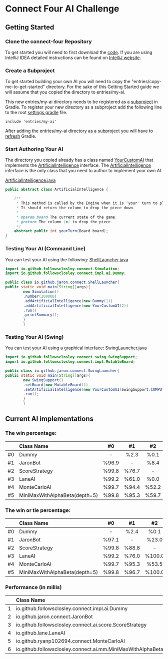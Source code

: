 # Connect Four AI Challenge

## Getting Started

### Clone the connect-four Repository

To get started you will need to first download the [code](https://github.com/followsclosely/connect-four). If you are
using IntelliJ IDEA detailed instructions can be found on
[IntelliJ website](https://www.jetbrains.com/help/idea/manage-projects-hosted-on-github.html).

### Create a Subproject

To get started building your own AI you will need to copy the "entries/copy-me-to-get-started" directory. For the sake
of this Getting Started guide we will assume that you copied the directory to entries/my-ai.

This new entries/my-ai directory needs to be registered as a
[subproject](https://docs.gradle.org/current/userguide/multi_project_builds.html)
in Gradle. To register your new directory as a subproject add the following line to the root
[settings.gradle](https://github.com/followsclosely/connect-four/blob/master/settings.gradle) file.

```properties
include 'entries/my-ai'
```

After adding the entries/my-ai directory as a subproject you will have to
[refresh](https://www.jetbrains.com/help/idea/work-with-gradle-projects.html#gradle_refresh_project)
Gradle.

### Start Authoring Your AI

The directory you copied already has a class
named [YourCustomAI](https://github.com/followsclosely/connect-four/blob/master/entries/copy-me-to-get-started/src/main/java/YourCustomAI.java)
that implements the
[ArtificialIntelligence](https://github.com/followsclosely/connect-four/blob/master/core/src/main/java/io/github/followsclosley/connect/ArtificialIntelligence.java)
interface. The
[ArtificialIntelligence](https://github.com/followsclosely/connect-four/blob/master/core/src/main/java/io/github/followsclosley/connect/ArtificialIntelligence.java)
interface is the only class that you need to author to implement your own AI.

[ArtificialIntelligence.java](https://github.com/followsclosely/connect-four/blob/master/core/src/main/java/io/github/followsclosley/connect/ArtificialIntelligence.java)

```java
public abstract class ArtificialIntelligence {

    /**
     * This method is called by the Engine when it is "your" turn to play. 
     * It should return the column to drop the piece down.
     *
     * @param board The current state of the game.
     * @return The column (x) to drop the piece.
     */
    abstract public int yourTurn(Board board);
}
```

### Testing Your AI (Command Line)

You can test your AI using the following:
[ShellLauncher.java](https://github.com/followsclosely/connect-four/blob/master/entries/copy-me-to-get-started/src/main/java/ShellLauncher.java)

```java
import io.github.followsclosley.connect.Simulation;
import io.github.followsclosley.connect.impl.ai.Dummy;

public class io.github.jaron.connect.ShellLauncher{
public static void main(String[]args){
        new Simulation()
        .number(200000)
        .addArtificialIntelligence(new Dummy(1))
        .addArtificialIntelligence(new YourCustomAI(2))
        .run()
        .printSummary();
        }
        }
```

### Testing Your AI (Swing)

You can test your AI using a graphical interface:
[SwingLauncher.java](https://github.com/followsclosely/connect-four/blob/master/entries/copy-me-to-get-started/src/main/java/SwingLauncher.java)

```java
import io.github.followsclosley.connect.swing.SwingSupport;
import io.github.followsclosley.connect.impl.MutableBoard;

public class io.github.jaron.connect.SwingLauncher{
public static void main(String[]args){
        new SwingSupport()
        .setBoard(new MutableBoard())
        .setArtificialIntelligence(new YourCustomAI(SwingSupport.COMPUTER_COLOR))
        .run();
        }
        }
```

## Current AI implementations

### The win percentage:

| | Class Name                    |  #0   |  #1   |  #2   |   #3   |  #4   |  #5   |
| ---: |:------------------------------|:-----:|:-----:|:-----:|:------:|:-----:|:-----:|
| #0 | Dummy                         | -     | %2.3  | %0.1  |  %0.4  | %0.5  | %0.0  |
| #1 | JaronBot                      | %96.9 |  -    | %8.4  | %26.6  | %5.4  | %2.6  |
| #2 | ScoreStrategy                 | %99.8 | %76.7 |  -    |  %0.0  | %48.9 | %0.0  |
| #3 | LaneAI                        | %99.2 | %61.0 | %0.0  |  -     | %12.8 | %0.0  |
| #4 | MonteCarloAI                  | %99.7 | %94.4 | %52.2 | %66.9  |  -    | %22.7 |
| #5 | MiniMaxWithAlphaBeta(depth=5) | %99.8 | %95.3 | %59.7 | %100.0 | %64.7 |  -    |

### The win or tie percentage:

| | Class Name                    |  #0   |  #1   |   #2   |   #3   |  #4   |  #5   |
| ---: |:------------------------------|:-----:|:-----:|:------:|:------:|:-----:|:-----:|
| #0 | Dummy                         | -     | %2.4  |  %0.1  |  %0.4  | %0.5  | %0.0  |
| #1 | JaronBot                      | %97.1 | -     | %23.0  | %41.6  | %5.7  | %3.8  |
| #2 | ScoreStrategy                 | %99.8 | %88.8 |  -     | %100.0 | %49.6 | %39.0 |
| #3 | LaneAI                        | %99.2 | %76.0 | %100.0 |  -     | %31.4 | %0.0  |
| #4 | MonteCarloAI                  | %99.7 | %95.3 | %53.5  | %84.89 | -     | %36.7 |
| #5 | MiniMaxWithAlphaBeta(depth=5) | %99.8 | %96.7 | %100.0 | %100.0 | %79.5 |  -    |

### Performance (in millis)

| | Class Name                                                  | Name                          | Performance |
| ---: |:------------------------------------------------------------|:------------------------------| :---: |
| 1 | io.github.followsclosley.connect.impl.ai.Dummy              | Dummy                         | 92 |
| 2 | io.github.jaron.connect.JaronBot                            | JaronBot                      | 1051 |
| 3 | io.github.followsclosley.connect.ai.score.ScoreStrategy     | ScoreStrategy                 | 6930 |
| 4 | io.github.lane.LaneAI                                       | LaneAI                        | 181100 |
| 5 | io.github.ryanp102694.connect.MonteCarloAI                  | MonteCarloAI                  | 993048 |
| 6 | io.github.followsclosley.connect.ai.mm.MiniMaxWithAlphaBeta | MiniMaxWithAlphaBeta(depth=5) | 263890 |

